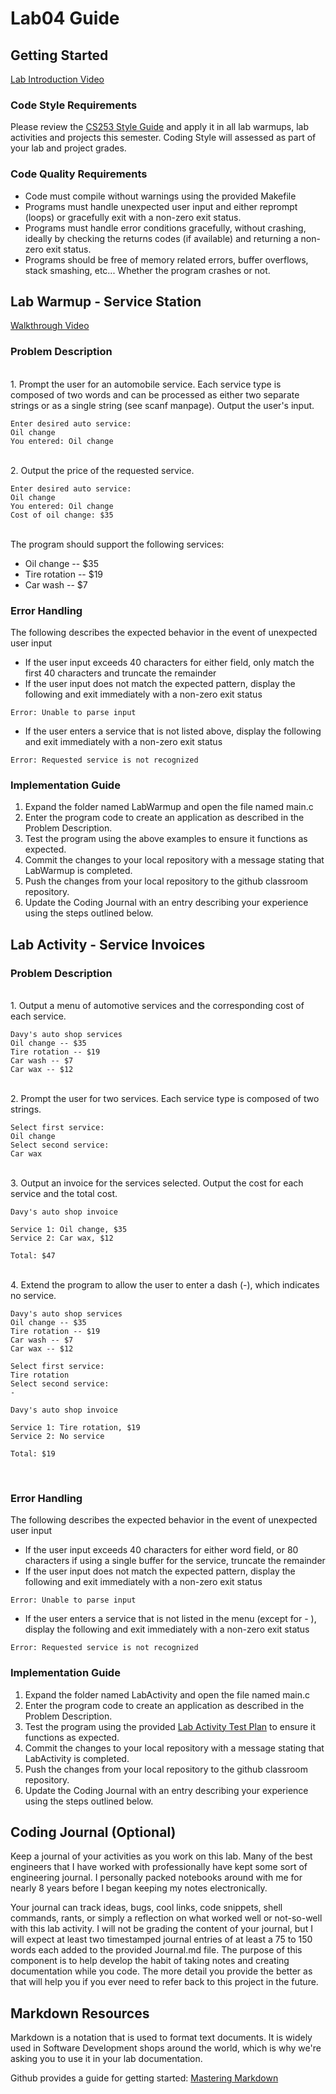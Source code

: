 # Lab04 Guide
## Getting Started
[Lab Introduction Video](https://youtu.be/s0TnTwwMVqU)  


### Code Style Requirements
Please review the [CS253 Style Guide](https://docs.google.com/document/d/1zKIpNfkiPpDHEvbx8XSkZbUEUlpt8rnZjkhCSvM-_3A/edit?usp=sharing) and apply it in all lab warmups, lab activities and projects this semester. Coding Style will assessed as part of your lab and project grades.

### Code Quality Requirements
- Code must compile without warnings using the provided Makefile
- Programs must handle unexpected user input and either reprompt (loops) or gracefully exit with a non-zero exit status.
- Programs must handle error conditions gracefully, without crashing, ideally by checking the returns codes (if available) and returning a non-zero exit status.
- Programs should be free of memory related errors, buffer overflows, stack smashing, etc... Whether the program crashes or not.

## Lab Warmup - Service Station
[Walkthrough Video](https://www.youtube.com/playlist?list=PLvnIObHoMl8d8i3BTmo-YJ83yLTGbiLkD)  

### Problem Description
<br />
1. Prompt the user for an automobile service. Each service type is composed of two words and can be processed as either two separate strings or as a single string (see scanf manpage). Output the user's input.
<br />

```
Enter desired auto service:
Oil change
You entered: Oil change
```
<br />
2. Output the price of the requested service.
<br />

```
Enter desired auto service:
Oil change
You entered: Oil change
Cost of oil change: $35
```
<br />
The program should support the following services:

- Oil change -- $35
- Tire rotation -- $19
- Car wash -- $7


### Error Handling
The following describes the expected behavior in the event of unexpected user input
- If the user input exceeds 40 characters for either field, only match the first 40 characters and truncate the remainder
- If the user input does not match the expected pattern, display the following and exit immediately with a non-zero exit status  
```
Error: Unable to parse input
```
- If the user enters a service that is not listed above, display the following and exit immediately with a non-zero exit status  
```
Error: Requested service is not recognized
```

### Implementation Guide
1. Expand the folder named LabWarmup and open the file named main.c
2. Enter the program code to create an application as described in the Problem Description.
3. Test the program using the above examples to ensure it functions as expected.
4. Commit the changes to your local repository with a message stating that LabWarmup is completed.
5. Push the changes from your local repository to the github classroom repository.
6. Update the Coding Journal with an entry describing your experience using the steps outlined below.


## Lab Activity - Service Invoices
### Problem Description

<br />
1. Output a menu of automotive services and the corresponding cost of each service.


```
Davy's auto shop services
Oil change -- $35
Tire rotation -- $19
Car wash -- $7
Car wax -- $12

```
<br />
2. Prompt the user for two services. Each service type is composed of two strings. 
<br />

```
Select first service:
Oil change
Select second service:
Car wax

```
<br />
3. Output an invoice for the services selected. Output the cost for each service and the total cost. 
<br />

```
Davy's auto shop invoice

Service 1: Oil change, $35
Service 2: Car wax, $12

Total: $47

```
<br />
4. Extend the program to allow the user to enter a dash (-), which indicates no service.
<br />

```
Davy's auto shop services
Oil change -- $35
Tire rotation -- $19
Car wash -- $7
Car wax -- $12

Select first service:
Tire rotation
Select second service:
-

Davy's auto shop invoice

Service 1: Tire rotation, $19
Service 2: No service

Total: $19

```
<br />

### Error Handling
The following describes the expected behavior in the event of unexpected user input
- If the user input exceeds 40 characters for either word field, or 80 characters if using a single buffer for the service, truncate the remainder
- If the user input does not match the expected pattern, display the following and exit immediately with a non-zero exit status  
```
Error: Unable to parse input
```
- If the user enters a service that is not listed in the menu (except for - ), display the following and exit immediately with a non-zero exit status  
```
Error: Requested service is not recognized
```

### Implementation Guide
1. Expand the folder named LabActivity and open the file named main.c
2. Enter the program code to create an application as described in the Problem Description.
3. Test the program using the provided [Lab Activity Test Plan](LabActivityTestPlan.md) to ensure it functions as expected.
4. Commit the changes to your local repository with a message stating that LabActivity is completed.
5. Push the changes from your local repository to the github classroom repository.
6. Update the Coding Journal with an entry describing your experience using the steps outlined below.

## Coding Journal (Optional)
Keep a journal of your activities as you work on this lab. Many of the best engineers that I have worked with professionally have kept some sort of engineering journal. I personally packed notebooks around with me for nearly 8 years before I began keeping my notes electronically.   

Your journal can track ideas, bugs, cool links, code snippets, shell commands, rants, or simply a reflection on what worked well or not-so-well with this lab activity. I will not be grading the content of your journal, but I will expect at least two timestamped journal entries of at least a 75 to 150 words each added to the provided Journal.md file.  The purpose of this component is to help develop the habit of taking notes and creating documentation while you code. The more detail you provide the better as that will help you if you ever need to refer back to this project in the future.

## Markdown Resources
Markdown is a notation that is used to format text documents.  It is widely used in Software Development shops around the world, which is why we're asking you to use it in your lab documentation.  

Github provides a guide for getting started:  [Mastering Markdown](https://guides.github.com/features/mastering-markdown/)
